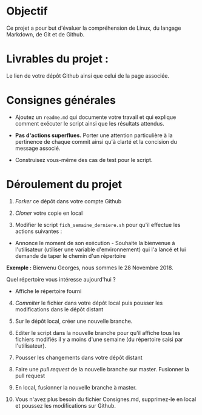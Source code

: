 # Objectif 

Ce projet a pour but d'évaluer la compréhension de Linux, du langage Markdown, de Git et de Github. 

# Livrables du projet :

Le lien de votre dépôt Github ainsi que celui de la page associée. 

# Consignes générales

- Ajoutez un `readme.md` qui documente votre travail et qui explique comment exécuter le script ainsi que les résultats attendus. 

- **Pas d'actions superflues.** Porter une attention particulière à la pertinence de chaque commit ainsi qu'à clarté et la concision du message associé.

- Construisez vous-même des cas de test pour le script. 

# Déroulement du projet

1. *Forker* ce dépôt dans votre compte Github 

2. *Cloner* votre copie en local

3. Modifier le script `fich_semaine_derniere.sh` pour qu'il effectue les actions suivantes :

- Annonce le moment de son exécution 	- Souhaite la bienvenue à l'utilisateur (utiliser une variable d'environnement) qui l'a lancé et lui demande de taper le chemin d'un répertoire 

**Exemple :** Bienvenu Georges, nous sommes le 28 Novembre 2018. 

Quel répertoire vous intéresse aujourd'hui ? 

- Affiche le répertoire fourni

4. *Commiter* le fichier dans votre dépôt local puis pousser les modifications dans le dépôt distant 

5. Sur le dépôt local, créer une nouvelle branche. 

6. Editer le script dans la nouvelle branche pour qu'il affiche tous les fichiers modifiés il y a moins d'une semaine (du répertoire saisi par l'utilisateur). 

7. Pousser les changements dans votre dépôt distant 

8. Faire une *pull request* de la nouvelle branche sur master. Fusionner la pull request 

8. En local, fusionner la nouvelle branche à master. 

9. Vous n'avez plus besoin du fichier Consignes.md, supprimez-le en local et poussez les modifications sur Github.
